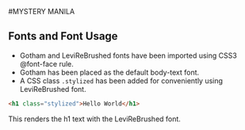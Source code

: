 #MYSTERY MANILA

Fonts and Font Usage
-------
* Gotham and LeviReBrushed fonts have been imported using CSS3 @font-face rule.
* Gotham has been placed as the default body-text font.
* A CSS class `.stylized` has been added for conveniently using LeviReBrushed font.

```html
<h1 class="stylized">Hello World</h1>
```
This renders the h1 text with the LeviReBrushed font.
